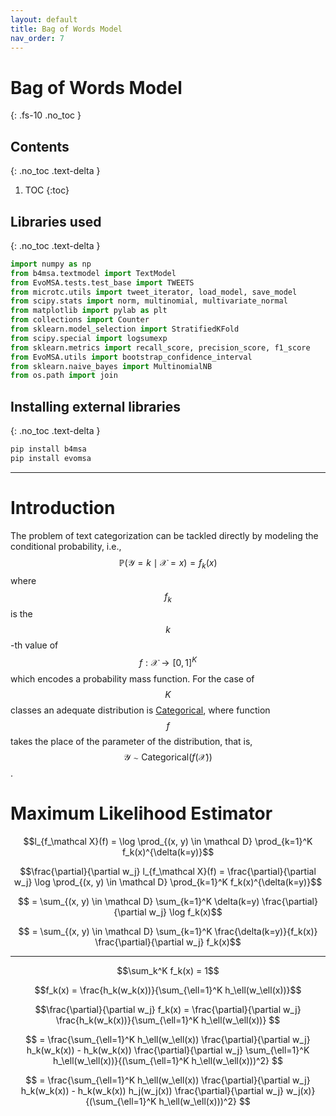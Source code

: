 ```yaml
---
layout: default
title: Bag of Words Model
nav_order: 7
---
```


# Bag of Words Model
{: .fs-10 .no_toc }

## Contents
{: .no_toc .text-delta }

1. TOC
{:toc}

## Libraries used
{: .no_toc .text-delta }
```python
import numpy as np
from b4msa.textmodel import TextModel
from EvoMSA.tests.test_base import TWEETS
from microtc.utils import tweet_iterator, load_model, save_model
from scipy.stats import norm, multinomial, multivariate_normal
from matplotlib import pylab as plt
from collections import Counter
from sklearn.model_selection import StratifiedKFold
from scipy.special import logsumexp
from sklearn.metrics import recall_score, precision_score, f1_score
from EvoMSA.utils import bootstrap_confidence_interval
from sklearn.naive_bayes import MultinomialNB
from os.path import join
```

## Installing external libraries
{: .no_toc .text-delta }

```bash
pip install b4msa
pip install evomsa
```

---

# Introduction

The problem of text categorization can be tackled directly by modeling the conditional probability, i.e., $$\mathbb P(\mathcal Y=k \mid \mathcal X=x)=f_k(x)$$ where $$f_k$$ is the $$k$$-th value of $$f: \mathcal X \rightarrow [0, 1]^K$$ which encodes a probability mass function. For the case of $$K$$ classes an adequate distribution is [Categorical](/NLP-Course/topics/03Collocations/#sec:categorical), where function $$f$$ takes the place of the parameter of the distribution, that is, $$\mathcal Y \sim \textsf{Categorical}(f(\mathcal X))$$.

# Maximum Likelihood Estimator

$$l_{f_\mathcal X}(f) = \log \prod_{(x, y) \in \mathcal D} \prod_{k=1}^K f_k(x)^{\delta(k=y)}$$ 

$$\frac{\partial}{\partial w_j} l_{f_\mathcal X}(f) = \frac{\partial}{\partial w_j} \log \prod_{(x, y) \in \mathcal D} \prod_{k=1}^K f_k(x)^{\delta(k=y)}$$

$$ = \sum_{(x, y) \in \mathcal D} \sum_{k=1}^K  \delta(k=y) \frac{\partial}{\partial w_j} \log f_k(x)$$

$$ = \sum_{(x, y) \in \mathcal D} \sum_{k=1}^K  \frac{\delta(k=y)}{f_k(x)} \frac{\partial}{\partial w_j} f_k(x)$$

---

$$\sum_k^K f_k(x) = 1$$

$$f_k(x) = \frac{h_k(w_k(x))}{\sum_{\ell=1}^K h_\ell(w_\ell(x))}$$


$$\frac{\partial}{\partial w_j} f_k(x) = \frac{\partial}{\partial w_j} \frac{h_k(w_k(x))}{\sum_{\ell=1}^K h_\ell(w_\ell(x))} $$

$$ = \frac{\sum_{\ell=1}^K h_\ell(w_\ell(x)) \frac{\partial}{\partial w_j} h_k(w_k(x)) - h_k(w_k(x)) \frac{\partial}{\partial w_j} \sum_{\ell=1}^K h_\ell(w_\ell(x))}{(\sum_{\ell=1}^K h_\ell(w_\ell(x)))^2} $$

$$ = \frac{\sum_{\ell=1}^K h_\ell(w_\ell(x)) \frac{\partial}{\partial w_j} h_k(w_k(x)) - h_k(w_k(x)) h_j(w_j(x)) \frac{\partial}{\partial w_j} w_j(x)}{(\sum_{\ell=1}^K h_\ell(w_\ell(x)))^2} $$


